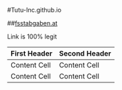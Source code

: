 #Tutu-Inc.github.io

##[fsstabgaben.at](http://www.fsstabgaben.at)

Link is 100% legit

| First Header  | Second Header |
| ------------- | ------------- |
| Content Cell  | Content Cell  |
| Content Cell  | Content Cell  |